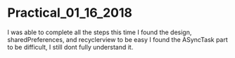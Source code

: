 # Practical_01_16_2018

I was able to complete all the steps this time
I found the design, sharedPreferences, and recyclerview to be easy
I found the ASyncTask part to be difficult, I still dont fully understand it.
